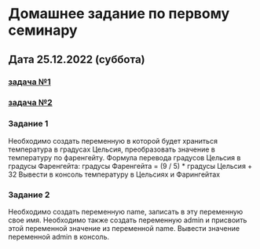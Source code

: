# Домашнее задание по первому семинару 
## Дата 25.12.2022 (суббота)
### [задача №1](https://github.com/olegsamy/1DZ_JS/blob/main/hm1_task1.html) 
### [задача №2](https://github.com/olegsamy/1DZ_JS/blob/main/hw1_task2.html) 

### Задание 1
Необходимо создать переменную в которой будет храниться температура в градусах Цельсия,
преобразовать значение в температуру по фаренгейту.
Формула перевода градусов Цельсия в градусы Фаренгейта:
градусы Фаренгейта = (9 / 5) * градусы Цельсия + 32
Вывести в консоль температуру в Цельсиях и Фарингейтах

### Задание 2
Необходимо создать переменную name, записать в эту переменную свое имя.
Необходимо также создать переменную admin и присвоить этой переменной значение
из переменной name.
Вывести значение переменной admin в консоль.
